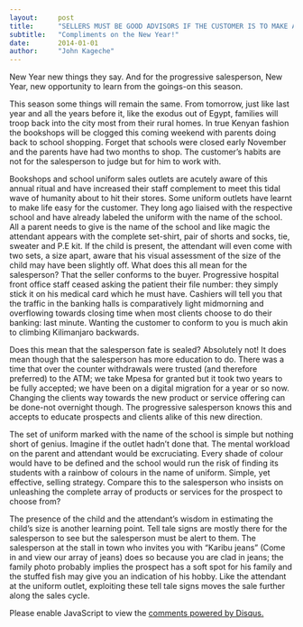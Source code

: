 ```yaml
---
layout:     post
title:      "SELLERS MUST BE GOOD ADVISORS IF THE CUSTOMER IS TO MAKE AN EFFECTIVE KING"
subtitle:   "Compliments on the New Year!"
date:       2014-01-01
author:     "John Kageche"
---
```


<p>New Year new things they say. And for the progressive salesperson, New Year, new opportunity to learn from the goings-on this season.</p>

<p>This season some things will remain the same.  From tomorrow, just like last year and all the years before it, like the exodus out of Egypt, families will troop back into the city most from their rural homes.  In true Kenyan fashion the bookshops will be clogged this coming weekend with parents doing back to school shopping. Forget that schools were closed early November and the parents have had two months to shop.  The customer’s habits are not for the salesperson to judge but for him to work with.</p>

<p>Bookshops and school uniform sales outlets are acutely aware of this annual ritual and have increased their staff complement to meet this tidal wave of humanity about to hit their stores.  Some uniform outlets have learnt to make life easy for the customer. They long ago liaised with the respective school and have already labeled the uniform with the name of the school. All a parent needs to give is the name of the school and like magic the attendant appears with the complete set-shirt, pair of shorts and socks, tie, sweater and P.E kit.  If the child is present, the attendant will even come with two sets, a size apart, aware that his visual assessment of the size of the child may have been slightly off. What does this all mean for the salesperson? That the seller conforms to the buyer. Progressive hospital front office staff ceased asking the patient their file number: they simply stick it on his medical card which he must have. Cashiers will tell you that the traffic in the banking halls is comparatively light midmorning and overflowing towards closing time when most clients choose to do their banking: last minute. Wanting the customer to conform to you is much akin to climbing Kilimanjaro backwards.</p>  

<p>Does this mean that the salesperson fate is sealed? Absolutely not! It does mean though that the salesperson has more education to do. There was a time that over the counter withdrawals were trusted (and therefore preferred) to the ATM; we take Mpesa for granted but it took two years to be fully accepted; we have been on a digital migration for a year or so now. Changing the clients way towards the new product or service offering can be done-not overnight though. The progressive salesperson knows this and accepts to educate prospects and clients alike of this new direction.</p>

<p>The set of uniform marked with the name of the school is simple but nothing short of genius.  Imagine if the outlet hadn’t done that. The mental workload on the parent and attendant would be excruciating. Every shade of colour would have to be defined and the school would run the risk of finding its students with a rainbow of colours in the name of uniform. Simple, yet effective, selling strategy. Compare this to the salesperson who insists on unleashing the complete array of products or services for the prospect to choose from?</p> 

<p>The presence of the child and the attendant’s wisdom in estimating the child’s size is another learning point. Tell tale signs are mostly there for the salesperson to see but the salesperson must be alert to them. The salesperson at the stall in town who invites you with “Karibu jeans” (Come in and view our array of jeans) does so because you are clad in jeans; the family photo probably implies the prospect has a soft spot for his family and the stuffed fish may give you an indication of his hobby. Like the attendant at the uniform outlet, exploiting these tell tale signs moves the sale further along the sales cycle.</p>

<div id="disqus_thread"></div>
<script type="text/javascript">
    /* * * CONFIGURATION VARIABLES * * */
    var disqus_shortname = 'lendmeyourears';
    var disqus_identifier = '2014-01-01';
    
    /* * * DON'T EDIT BELOW THIS LINE * * */
    (function() {
        var dsq = document.createElement('script'); dsq.type = 'text/javascript'; dsq.async = true;
        dsq.src = '//' + disqus_shortname + '.disqus.com/embed.js';
        (document.getElementsByTagName('head')[0] || document.getElementsByTagName('body')[0]).appendChild(dsq);
    })();
</script>
<noscript>Please enable JavaScript to view the <a href="https://disqus.com/?ref_noscript" rel="nofollow">comments powered by Disqus.</a></noscript>

<script type="text/javascript"><!--
//<![CDATA[
	twatchData = 'page='+encodeURIComponent( window.location );
	if( typeof document.referrer != 'undefined' && document.referrer != '' ) {
		twatchData += '&ref='+encodeURIComponent( document.referrer );
	}
	twatchData += '&no_cookies=true';
	if( typeof screen.width != 'undefined' ) {
		twatchData += '&resolution='+screen.width+'x'+screen.height;
	}
	document.write('<scr'+'ipt type="text/javascript" '+
	'src="http://www.lendmeyourears.co.ke/twatch/remote/js_logger.php?'+twatchData+'">'+
	'</scr'+'ipt>');
//]]>
//--></script>